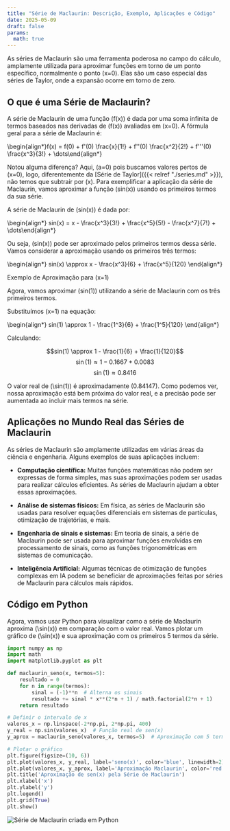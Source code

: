 ```yaml
---
title: "Série de Maclaurin: Descrição, Exemplo, Aplicações e Código"
date: 2025-05-09
draft: false
params:
  math: true
---
```



As séries de Maclaurin são uma ferramenta poderosa no campo do cálculo, amplamente utilizada para aproximar funções em torno de um ponto específico, normalmente o ponto \(x=0\). Elas são um caso especial das séries de Taylor, onde a expansão ocorre em torno de zero.


## O que é uma Série de Maclaurin?

A série de Maclaurin de uma função \(f(x)\) é dada por uma soma infinita de termos baseados nas derivadas de \(f(x)\) avaliadas em \(x=0\). A fórmula geral para a série de Maclaurin é:

\begin{align*}f(x) = f(0) + f'(0) \frac{x}{1!} + f''(0) \frac{x^2}{2!} + f'''(0) \frac{x^3}{3!} + \dots\end{align*}

Notou alguma diferença? Aqui, \(a=0\) pois buscamos valores pertos de \(x=0\), logo, diferentemente da [Série de Taylor]({{< relref "./series.md" >}}), não temos que subtrair por \(x\).
Para exemplificar a aplicação da série de Maclaurin, vamos aproximar a função \(sin(x)\) usando os primeiros termos da sua série.

A série de Maclaurin de \(sin(x)\) é dada por:

\begin{align*} sin(x) = x - \frac{x^3}{3!} + \frac{x^5}{5!} - \frac{x^7}{7!} + \dots\end{align*}

Ou seja, \(sin(x)\) pode ser aproximado pelos primeiros termos dessa série. Vamos considerar a aproximação usando os primeiros três termos:

\begin{align*} sin(x) \approx x - \frac{x^3}{6} + \frac{x^5}{120} \end{align*}

Exemplo de Aproximação para \(x=1\)

Agora, vamos aproximar \(sin(1)\) utilizando a série de Maclaurin com os três primeiros termos.

Substituímos \(x=1\) na equação:

\begin{align*} sin(1) \approx 1 - \frac{1^3}{6} + \frac{1^5}{120} \end{align*}

Calculando:

$$sin(1) \approx 1 - \frac{1}{6} + \frac{1}{120}$$
$$\sin(1) \approx 1 - 0.1667 + 0.0083$$
$$\sin(1) \approx 0.8416$$


O valor real de \(\sin(1)\) é aproximadamente \(0.84147\). Como podemos ver, nossa aproximação está bem próxima do valor real, e a precisão pode ser aumentada ao incluir mais termos na série.

## Aplicações no Mundo Real das Séries de Maclaurin

As séries de Maclaurin são amplamente utilizadas em várias áreas da ciência e engenharia. Alguns exemplos de suas aplicações incluem:

- **Computação científica:** Muitas funções matemáticas não podem ser expressas de forma simples, mas suas aproximações podem ser usadas para realizar cálculos eficientes. As séries de Maclaurin ajudam a obter essas aproximações.

- **Análise de sistemas físicos:** Em física, as séries de Maclaurin são usadas para resolver equações diferenciais em sistemas de partículas, otimização de trajetórias, e mais.

- **Engenharia de sinais e sistemas:** Em teoria de sinais, a série de Maclaurin pode ser usada para aproximar funções envolvidas em processamento de sinais, como as funções trigonométricas em sistemas de comunicação.

- **Inteligência Artificial:** Algumas técnicas de otimização de funções complexas em IA podem se beneficiar de aproximações feitas por séries de Maclaurin para cálculos mais rápidos.

## Código em Python

Agora, vamos usar Python para visualizar como a série de Maclaurin aproxima \(\sin(x)\) em comparação com o valor real. Vamos plotar um gráfico de \(\sin(x)\) e sua aproximação com os primeiros 5 termos da série.


```python
import numpy as np
import math
import matplotlib.pyplot as plt

def maclaurin_seno(x, termos=5):
    resultado = 0
    for n in range(termos):
        sinal = (-1)**n  # Alterna os sinais
        resultado += sinal * x**(2*n + 1) / math.factorial(2*n + 1)
    return resultado

# Definir o intervalo de x
valores_x = np.linspace(-2*np.pi, 2*np.pi, 400)
y_real = np.sin(valores_x)  # Função real de sen(x)
y_aprox = maclaurin_seno(valores_x, termos=5)  # Aproximação com 5 termos

# Plotar o gráfico
plt.figure(figsize=(10, 6))
plt.plot(valores_x, y_real, label='seno(x)', color='blue', linewidth=2)
plt.plot(valores_x, y_aprox, label='Aproximação Maclaurin', color='red', linestyle='dashed', linewidth=2)
plt.title('Aproximação de sen(x) pela Série de Maclaurin')
plt.xlabel('x')
plt.ylabel('y')
plt.legend()
plt.grid(True)
plt.show()
```

![Série de Maclaurin criada em Python](../images/maclaurin.png)
